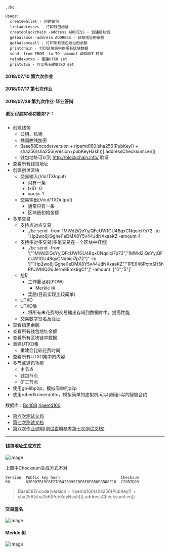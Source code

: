 ```
./bc

Usage:
  createwallet - 创建钱包
  listaddresses - 打印钱包地址
  createblockchain -address ADDRESS - 创建区块链
  getbalance -address ADDRESS - 获取地址的余额
  getbalanceall - 打印所有钱包地址的余额
  printchain - 打印区块链中的所有区块数据
  send -from FROM -to TO -amount AMOUNT 转账
  reindexutxo - 重建UTXO set
  printutxo - 打印所有的UTXO set

```
#### 2018/07/10 第六次作业
#### 2018/07/17 第七次作业
#### 2018/07/29 第九次作业-毕业答辩
##### 截止目前实现功能如下：
- 创建钱包
  - 公钥、私钥
  - 椭圆曲线加密
  - Base58Encode(version + ripemd160(sha256(PubKey)) + sha256(sha256(vresion+pubKeyHash))[:addressChecksumLen])
  - 钱包地址可以到 http://blockchain.info/ 验证
- 查看所有钱包地址
- 创建创世区块
  - 交易输入(Vin/TXInput)
    - 只有一条
    - txID=0
    - vout=-1
  - 交易输出(Vout/TXOutput)
    - 通常只有一条
    - 区块链初始金额
- 多笔交易
  - 支持点对点交易
    - ./bc send -from 1MWd2iQoYyjQFcUW1GU48qxCNqoici7p72 -to 1Hp2wo6jiGghei1eDMX8Y5v44JdNXxaaKZ -amount 4
  - 支持多对多交易(多笔交易在一个区块中打包)
    - ./bc send -from '["1MWd2iQoYyjQFcUW1GU48qxCNqoici7p72","1MWd2iQoYyjQFcUW1GU48qxCNqoici7p72"]' -to '["1Hp2wo6jiGghei1eDMX8Y5v44JdNXxaaKZ","1PE646PctnSH5hRfUWMQGqJerm8Emx9gCf"]' -amount '["5","5"]'
  - 挖矿
    - 工作量证明(POW)
      - Merkle 树
    - 奖励(目前实现比较简单)
  - UTXO
  - UTXO集
    - 将所有未花费的交易输出存储到数据库中，提高性能
  - 交易数字签名及验证
- 查看指定余额
- 查看所有钱包地址余额
- 查看所有区块链中数据
- 重建UTXO集
  - 重建会比较花费时间
- 查看所有UTXO集中的内容
- 多节点通讯功能
  - 主节点
  - 钱包节点
  - 矿工节点
- 使用go-libp2p，模拟简单的p2p
- 使用robertkrimen/otto，模拟简单的虚拟机,可以调用js写的智能合约

数据库：[BoltDB](https://github.com/boltdb/bolt)
[ripemd160](https://github.com/golang/crypto)

- [第六次测试文档](https://github.com/kongyixueyuan/renweiqing/blob/master/%E7%AC%AC%E5%85%AD%E6%AC%A1/test.md)
- [第七次测试文档](https://github.com/kongyixueyuan/renweiqing/blob/master/%E7%AC%AC%E4%B8%83%E6%AC%A1/test.md)
- [第八次作业说明(测试说明参考第七次测试文档)](https://github.com/kongyixueyuan/renweiqing/blob/master/%E7%AC%AC%E5%85%AB%E6%AC%A1/%E4%BD%9C%E4%B8%9A%E8%AF%B4%E6%98%8E.md)

----
#### 钱包地址生成方式

![image](http://upload-images.jianshu.io/upload_images/127313-6aa6cff5d863d496.png?imageMogr2/auto-orient/strip%7CimageView2/2/w/1240)

上图中Checksum生成方式不对
```
Version  Public key hash                           Checksum
00       62E907B15CBF27D5425399EBF6F0FB50EBB88F18  C29B7D93
```
> Base58Encode(version + ripemd160(sha256(PubKey)) + sha256(sha256(PubKeyHash))[:addressChecksumLen])

#### 交易签名

![image](http://upload-images.jianshu.io/upload_images/127313-ec45a7fca855f2e0.png?imageMogr2/auto-orient/strip%7CimageView2/2/w/1240)


#### Merkle 树

![image](http://upload-images.jianshu.io/upload_images/127313-9c708d3c3d6a19c2.png?imageMogr2/auto-orient/strip%7CimageView2/2/w/1240)



